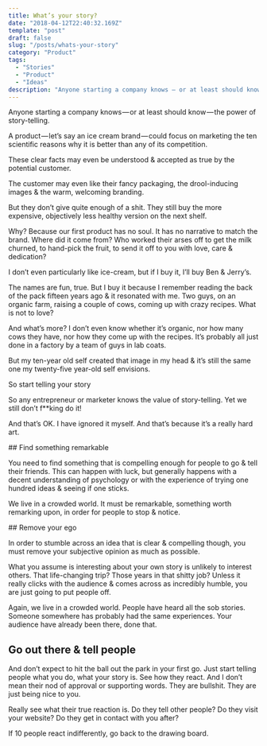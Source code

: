 ```yaml
---
title: What’s your story?
date: "2018-04-12T22:40:32.169Z"
template: "post"
draft: false
slug: "/posts/whats-your-story"
category: "Product"
tags:
  - "Stories"
  - "Product"
  - "Ideas"
description: "Anyone starting a company knows — or at least should know — the power of story-telling."
---
```



Anyone starting a company knows — or at least should know — the power of story-telling.

A product — let’s say an ice cream brand — could focus on marketing the ten scientific reasons why it is better than any of its competition.

These clear facts may even be understood & accepted as true by the potential customer.

The customer may even like their fancy packaging, the drool-inducing images & the warm, welcoming branding.

But they don’t give quite enough of a shit. They still buy the more expensive, objectively less healthy version on the next shelf.

Why? Because our first product has no soul. It has no narrative to match the brand. Where did it come from? Who worked their arses off to get the milk churned, to hand-pick the fruit, to send it off to you with love, care & dedication?


I don’t even particularly like ice-cream, but if I buy it, I’ll buy Ben & Jerry’s.

The names are fun, true. But I buy it because I remember reading the back of the pack fifteen years ago & it resonated with me. Two guys, on an organic farm, raising a couple of cows, coming up with crazy recipes. What is not to love?

And what’s more? I don’t even know whether it’s organic, nor how many cows they have, nor how they come up with the recipes. It’s probably all just done in a factory by a team of guys in lab coats.

But my ten-year old self created that image in my head & it’s still the same one my twenty-five year-old self envisions.

So start telling your story

So any entrepreneur or marketer knows the value of story-telling. Yet we still don’t f**king do it!

And that’s OK. I have ignored it myself. And that’s because it’s a really hard art.


## Find something remarkable

You need to find something that is compelling enough for people to go & tell their friends. This can happen with luck, but generally happens with a decent understanding of psychology or with the experience of trying one hundred ideas & seeing if one sticks.

We live in a crowded world. It must be remarkable, something worth remarking upon, in order for people to stop & notice.

## Remove your ego

In order to stumble across an idea that is clear & compelling though, you must remove your subjective opinion as much as possible.

What you assume is interesting about your own story is unlikely to interest others. That life-changing trip? Those years in that shitty job? Unless it really clicks with the audience & comes across as incredibly humble, you are just going to put people off.

Again, we live in a crowded world. People have heard all the sob stories. Someone somewhere has probably had the same experiences. Your audience have already been there, done that.

## Go out there & tell people

And don’t expect to hit the ball out the park in your first go. Just start telling people what you do, what your story is. See how they react. And I don’t mean their nod of approval or supporting words. They are bullshit. They are just being nice to you.

Really see what their true reaction is. Do they tell other people? Do they visit your website? Do they get in contact with you after?

If 10 people react indifferently, go back to the drawing board.
